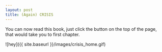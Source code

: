 ```yaml
---
layout: post
title: (Again) CRISIS
---
```


You can now read this book, just click the button on the top of the page, that would take you to first chapter.

![hey]({{ site.baseurl }}/images/crisis_home.gif)
